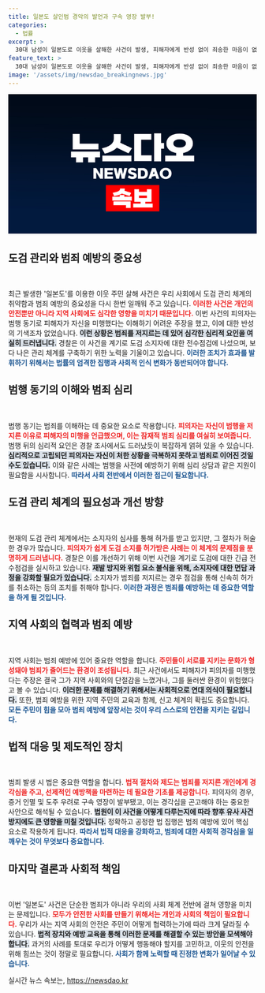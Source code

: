 ```yaml
---
title: 일본도 살인범 경악의 발언과 구속 영장 발부!
categories:
  - 법률
excerpt: >
  30대 남성이 일본도로 이웃을 살해한 사건이 발생, 피해자에게 반성 없이 죄송한 마음이 없다고 말했습니다. 경찰은 도검에 대한 긴급 전수조사에 착수하며, 범행 동기가 의문시되고 있습니다.
feature_text: >
  30대 남성이 일본도로 이웃을 살해한 사건이 발생, 피해자에게 반성 없이 죄송한 마음이 없다고 말했습니다. 경찰은 도검에 대한 긴급 전수조사에 착수하며, 범행 동기가 의문시되고 있습니다.
image: '/assets/img/newsdao_breakingnews.jpg'
---
```


<p><img src="/assets/img/newsdao_breakingnews.jpg" alt="bookingtag 속보" /></p>

<h2 data-ke-size="size26">도검 관리와 범죄 예방의 중요성</h2>

<p data-ke-size="size16">&nbsp;</p>

<p>최근 발생한 '일본도'를 이용한 이웃 주민 살해 사건은 우리 사회에서 도검 관리 체계의 취약함과 범죄 예방의 중요성을 다시 한번 일깨워 주고 있습니다. <b><span style="color: #ee2323;">이러한 사건은 개인의 안전뿐만 아니라 지역 사회에도 심각한 영향을 미치기 때문입니다.</span></b> 이번 사건의 피의자는 범행 동기로 피해자가 자신을 미행했다는 이해하기 어려운 주장을 했고, 이에 대한 반성의 기색조차 없었습니다. <b><span style="background-color: #21538527;">이런 상황은 범죄를 저지르는 데 있어 심각한 심리적 요인을 여실히 드러냅니다.</span></b> 경찰은 이 사건을 계기로 도검 소지자에 대한 전수점검에 나섰으며, 보다 나은 관리 체계를 구축하기 위한 노력을 기울이고 있습니다. <b><span style="color: #1a5490;">이러한 조치가 효과를 발휘하기 위해서는 법률의 엄격한 집행과 사회적 인식 변화가 동반되어야 합니다.</span></b></p>

<h2 data-ke-size="size26">범행 동기의 이해와 범죄 심리</h2>

<p data-ke-size="size16">&nbsp;</p>

<p>범행 동기는 범죄를 이해하는 데 중요한 요소로 작용합니다. <b><span style="color: #ee2323;">피의자는 자신이 범행을 저지른 이유로 피해자의 미행을 언급했으며, 이는 잠재적 범죄 심리를 여실히 보여줍니다.</span></b> 범행 뒤의 심리적 요인은 경찰 조사에서도 드러났듯이 복잡하게 얽혀 있을 수 있습니다. <b><span style="background-color: #21538527;">심리적으로 고립되던 피의자는 자신이 처한 상황을 극복하지 못하고 범죄로 이어진 것일 수도 있습니다.</span></b> 이와 같은 사례는 범행을 사전에 예방하기 위해 심리 상담과 같은 지원이 필요함을 시사합니다. <b><span style="color: #1a5490;">따라서 사회 전반에서 이러한 접근이 필요합니다.</span></b></p>

<h2 data-ke-size="size26">도검 관리 체계의 필요성과 개선 방향</h2>

<p data-ke-size="size16">&nbsp;</p>

<p>현재의 도검 관리 체계에서는 소지자의 심사를 통해 허가를 받고 있지만, 그 절차가 허술한 경우가 많습니다. <b><span style="color: #ee2323;">피의자가 쉽게 도검 소지를 허가받은 사례는 이 체계의 문제점을 분명하게 드러냅니다.</span></b> 경찰은 이를 개선하기 위해 이번 사건을 계기로 도검에 대한 긴급 전수점검을 실시하고 있습니다. <b><span style="background-color: #21538527;">재발 방지와 위험 요소 불식을 위해, 소지자에 대한 면담 과정을 강화할 필요가 있습니다.</span></b> 소지자가 범죄를 저지르는 경우 점검을 통해 신속히 허가를 취소하는 등의 조치를 취해야 합니다. <b><span style="color: #1a5490;">이러한 과정은 범죄를 예방하는 데 중요한 역할을 하게 될 것입니다.</span></b></p>

<h2 data-ke-size="size26">지역 사회의 협력과 범죄 예방</h2>

<p data-ke-size="size16">&nbsp;</p>

<p>지역 사회는 범죄 예방에 있어 중요한 역할을 합니다. <b><span style="color: #ee2323;">주민들이 서로를 지키는 문화가 형성돼야 범죄가 줄어드는 환경이 조성됩니다.</span></b> 최근 사건에서도 피해자가 피의자를 미행했다는 주장은 결국 그가 지역 사회와의 단절감을 느꼈거나, 그를 둘러싼 환경이 위험했다고 볼 수 있습니다. <b><span style="background-color: #21538527;">이러한 문제를 해결하기 위해서는 사회적으로 연대 의식이 필요합니다.</span></b> 또한, 범죄 예방을 위한 지역 주민의 교육과 함께, 신고 체계의 확립도 중요합니다. <b><span style="color: #1a5490;">모든 주민이 힘을 모아 범죄 예방에 앞장서는 것이 우리 스스로의 안전을 지키는 길입니다.</span></b></p>

<h2 data-ke-size="size26">법적 대응 및 제도적인 장치</h2>

<p data-ke-size="size16">&nbsp;</p>

<p>범죄 발생 시 법은 중요한 역할을 합니다. <b><span style="color: #ee2323;">법적 절차와 제도는 범죄를 저지른 개인에게 경각심을 주고, 선제적인 예방책을 마련하는 데 필요한 기초를 제공합니다.</span></b> 피의자의 경우, 증거 인멸 및 도주 우려로 구속 영장이 발부됐고, 이는 경각심을 곤고해야 하는 중요한 사안으로 해석될 수 있습니다. <b><span style="background-color: #21538527;">법원이 이 사건을 어떻게 다루는지에 따라 향후 유사 사건 방지에도 큰 영향을 미칠 것입니다.</span></b> 정확하고 공정한 법 집행은 범죄 예방에 있어 핵심 요소로 작용하게 됩니다. <b><span style="color: #1a5490;">따라서 법적 대응을 강화하고, 범죄에 대한 사회적 경각심을 일깨우는 것이 무엇보다 중요합니다.</span></b></p>

<h2 data-ke-size="size26">마지막 결론과 사회적 책임</h2>

<p data-ke-size="size16">&nbsp;</p>

<p>이번 '일본도' 사건은 단순한 범죄가 아니라 우리의 사회 체계 전반에 걸쳐 영향을 미치는 문제입니다. <b><span style="color: #ee2323;">모두가 안전한 사회를 만들기 위해서는 개인과 사회의 책임이 필요합니다.</span></b> 우리가 사는 지역 사회의 안전은 주민이 어떻게 협력하는가에 따라 크게 달라질 수 있습니다. <b><span style="background-color: #21538527;">법적 장치와 예방 교육을 통해 이러한 문제를 해결할 수 있는 방안을 모색해야 합니다.</span></b> 과거의 사례를 토대로 우리가 어떻게 행동해야 할지를 고민하고, 이웃의 안전을 위해 힘쓰는 것이 정말로 필요합니다. <b><span style="color: #1a5490;">사회가 함께 노력할 때 진정한 변화가 일어날 수 있습니다.</span></b></p>
실시간 뉴스 속보는, <a href="https://newsdao.kr" rel="dofollow">https://newsdao.kr</a>


